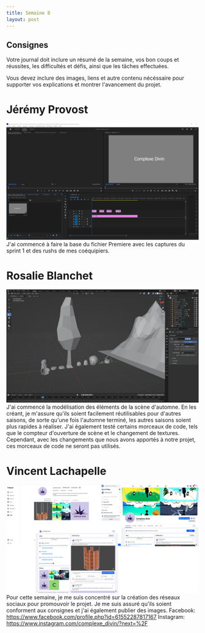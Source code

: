 ```yaml
---
title: Semaine 8
layout: post
---
```


## Consignes

Votre journal doit inclure un résumé de la semaine, vos bon coups et réussites, les difficultés et défis, ainsi que les tâches effectuées.

Vous devez inclure des images, liens et autre contenu nécéssaire pour supporter vos explications et montrer l'avancement du projet.

# Jérémy Provost
![Debut video](../images/Base_premiere.PNG)
J'ai commencé à faire la base du fichier Premiere avec les captures du sprint 1 et des rushs de mes coéquipiers.

# Rosalie Blanchet
![Debut modélisation](../images/automne_v01.png)
J'ai commencé la modélisation des éléments de la scène d'automne. En les créant, je m'assure qu'ils soient facilement réutilisables pour d'autres saisons, de sorte qu'une fois l'automne terminé, les autres saisons soient plus rapides à réaliser. J'ai également testé certains morceaux de code, tels que le compteur d'ouverture de scène et le changement de textures. Cependant, avec les changements que nous avons apportés à notre projet, ces morceaux de code ne seront pas utilisés.

# Vincent Lachapelle
![Debut réseaux sociaux](../images/reseaux.jpg)
Pour cette semaine, je me suis concentré sur la création des réseaux sociaux pour promouvoir le projet. Je me suis assuré qu'ils soient conforment aux consignes et j'ai également publier des images.
Facebook: https://www.facebook.com/profile.php?id=61552287817167
Instagram: https://www.instagram.com/complexe_divin/?next=%2F
